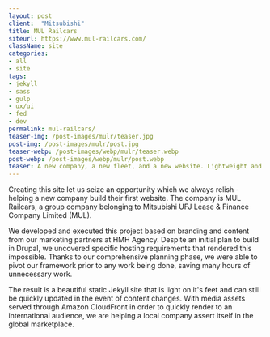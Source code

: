 ```yaml
---
layout: post
client:  "Mitsubishi"
title: MUL Railcars
siteurl: https://www.mul-railcars.com/
className: site
categories:
- all
- site
tags:
- jekyll
- sass
- gulp
- ux/ui
- fed
- dev
permalink: mul-railcars/
teaser-img: /post-images/mulr/teaser.jpg
post-img: /post-images/mulr/post.jpg
teaser-webp: /post-images/webp/mulr/teaser.webp
post-webp: /post-images/webp/mulr/post.webp
teaser: A new company, a new fleet, and a new website. Lightweight and Ready To Roll
---
```


Creating this site let us seize an opportunity which we always relish - helping a new company build their first website. The company is MUL Railcars, a group company belonging to Mitsubishi UFJ Lease & Finance Company Limited (MUL).

We developed and executed this project based on branding and content from our marketing partners at HMH Agency. Despite an initial plan to build in Drupal, we uncovered specific hosting requirements that rendered this impossible. Thanks to our comprehensive planning phase, we were able to pivot our framework prior to any work being done, saving many hours of unnecessary work. 

The result is a beautiful static Jekyll site that is light on it's feet and can still be quickly updated in the event of content changes. With media assets served through Amazon CloudFront in order to quickly render to an international audience, we are helping a local company assert itself in the global marketplace. 